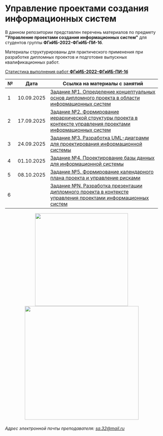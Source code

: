 # Управление проектами создания информационных систем

В данном репозитории представлен перечень материалов по предмету **"Управление проектами создания информационных систем"** для студентов группы **ФГиИБ-2022-ФГиИБ-ПИ-1б**.

Материалы структурированы для практического применения при разработке дипломных проектов и подготовке выпускных квалификационных работ.


[Статистика выполнения работ **ФГиИБ-2022-ФГиИБ-ПИ-1б**](https://docs.google.com/spreadsheets/d/16y4igDGDjGtmPh7Hy1Uf_fAdXH2H2WPu5FQD_IpOh1M/edit?gid=1511254701#gid=1511254701)


| №   | Дата       | Ссылка на материалы с занятий                     | 
|-----|------------|--------------------------------------|
| 1   | 10.09.2025 | [Задание №1. Определение концептуальных основ дипломного проекта в области информационных систем](https://u.to/ePElIg)      | 
| 2   | 17.09.2025 | [Задание №2. Формирование иерархической структуры проекта в контексте управления проектами информационных систем](https://u.to/lvElIg)      | 
| 3   | 24.09.2025 | [Задание №3. Разработка UML-диаграмм для проектирования информационной системы](https://u.to/NvElIg)      |
| 4   | 01.10.2025 | [Задание №4. Проектирование базы данных для информационной системы](https://colab.research.google.com/drive/1Nt4LgEi58ovpmHd0ZPYUMn5mVgYBrsca?usp=sharing)      |
| 5   | 08.10.2025 | [Задание №5. Формирование календарного плана проекта и управление рисками](https://u.to/k6EtIg)      |
| 6   |  | [Задание №N. Разработка презентации дипломного проекта в контексте управления проектами информационных систем](https://colab.research.google.com/drive/1V7EOOcfM4lgQ536nAdj-jfrqvL2Y0C8G?usp=sharing)      |

 





<div id="header" align="center">
  <img src="https://media0.giphy.com/media/v1.Y2lkPTc5MGI3NjExazBpb2hkMGZlNm54cWlsN3Y4d2Fjc3o5d2VmeWllazBwMXpsbDZkNyZlcD12MV9pbnRlcm5hbF9naWZfYnlfaWQmY3Q9Zw/6DZ8k92zhbw5XGg5EL/giphy.gif" width="306"/>
  <img src="https://media1.giphy.com/media/v1.Y2lkPTc5MGI3NjExeWI1ajJjamJua2ZkYzd2ZW5vM3lwZWoyZHpocnJkejd0cnpsZXFrbSZlcD12MV9pbnRlcm5hbF9naWZfYnlfaWQmY3Q9Zw/kGs93tRMsf2d6GCVRJ/giphy.gif" width="375"/>
</div>

###### Адрес электронной почты преподавателя: sa.32@mail.ru
